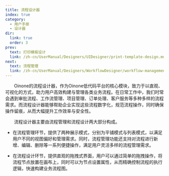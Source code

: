 ```yaml
---
title: 流程设计器
index: true
category:
  - 用户手册
  - 设计器
dir:
  link: true
  order: 3
prev:
  text: 打印模板设计
  link: /zh-cn/UserManual/Designers/UIDesigner/print-template-design.md
next:
  text: 流程管理
  link: /zh-cn/UserManual/Designers/WorkflowDesigner/workflow-management.md
---
```

&emsp;&emsp;Oinone的流程设计器，作为Oinone低代码平台的核心模块，致力于以直观、可视化的方式，助力用户高效构建与管理各类业务流程。在日常工作中，我们时常会遇到审批流程、工作流管理、项目管理、订单处理、客户服务等多种多样的流程需求。而流程设计器能够帮助企业实现这些流程数字化，规范流程操作，同时确保操作留痕，从而大幅提升工作效率与安全性。

&emsp;&emsp;流程设计器主要由流程管理和流程设计两大部分构成。

+ 在流程管理环节，提供了两种展示模式，分别为平铺模式与列表模式，以满足用户不同的视图偏好和管理需求。同时，流程管理功能还支持对流程进行新增、编辑、删除等一系列便捷操作，满足用户灵活多样的流程管理需求。

+ 在流程设计环节，提供直观的拖拽式界面，用户可以通过简单的拖拽操作，将流程节点放置在画布上，同时可以为节点设置属性，从而精确控制流程的执行逻辑，快速构建业务流程图。




